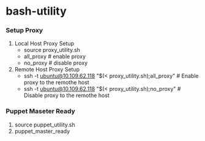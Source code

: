 # bash-utility

### Setup Proxy
1. Local Host Proxy Setup
    - source proxy_utility.sh
    - all_proxy   # enable proxy
    - no_proxy  # disable proxy
2. Remote Host Proxy Setup
    - ssh -t ubuntu@10.109.62.118 "$(< proxy_utility.sh);all_proxy"   # Enable proxy to the remothe host
    - ssh -t ubuntu@10.109.62.118 "$(< proxy_utility.sh);no_proxy"   # Disable proxy to the remothe host

### Puppet Maseter Ready
1. source puppet_utility.sh
2. puppet_master_ready

